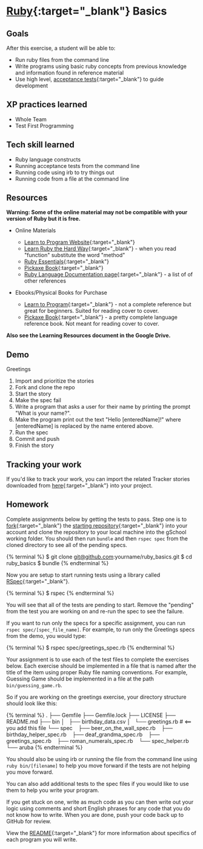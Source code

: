 # [Ruby](http://en.wikipedia.org/wiki/Ruby_(programming_language)){:target="_blank"} Basics

## Goals

After this exercise, a student will be able to:

* Run ruby files from the command line
* Write programs using basic ruby concepts from previous knowledge and information found in reference material
* Use high level, [acceptance tests](http://www.extremeprogramming.org/rules/functionaltests.html){:target="_blank"} to guide development

## XP practices learned

* Whole Team
* Test First Programming

## Tech skill learned

* Ruby language constructs
* Running acceptance tests from the command line
* Running code using irb to try things out
* Running code from a file at the command line

## Resources

**Warning: Some of the online material may not be compatible with your version of Ruby but it is free.**

* Online Materials
    * [Learn to Program Website](http://pine.fm/LearnToProgram/){:target="_blank"}
    * [Learn Ruby the Hard Way](http://ruby.learncodethehardway.org/){:target="_blank"} - when you read "function" substitute the word "method"
    * [Ruby Essentials](http://www.techotopia.com/index.php/Ruby_Essentials){:target="_blank"}
    * [Pickaxe Book](http://ruby-doc.com/docs/ProgrammingRuby/){:target="_blank"}
    * [Ruby Language Documentation page](https://www.ruby-lang.org/en/documentation/){:target="_blank"} - a list of of other references

* Ebooks/Physical Books for Purchase
    * [Learn to Program](http://pragprog.com/book/ltp2/learn-to-program){:target="_blank"} - not a complete reference but great for beginners. Suited for reading cover to cover.
    * [Pickaxe Book](http://pragprog.com/book/ruby4/programming-ruby-1-9-2-0){:target="_blank"} - a pretty complete language reference book. Not meant for reading cover to cover.

**Also see the Learning Resources document in the Google Drive.**

## Demo

Greetings

1. Import and prioritize the stories
1. Fork and clone the repo
1. Start the story
1. Make the spec fail
1. Write a program that asks a user for their name by printing the prompt "What is your name?".
1. Make the program print out the text "Hello [enteredName]!" where [enteredName] is replaced by the
name entered above.
1. Run the spec
1. Commit and push
1. Finish the story

## Tracking your work

If you'd like to track your work, you can
import the related Tracker stories downloaded from
[here](http://students.gschool.it/trackerStories/rubyBasicsStories.csv){:target="_blank"} into your project.

## Homework

Complete assignments below by getting the tests to pass. Step one is to [fork](https://help.github.com/articles/fork-a-repo){:target="_blank"}
the [starting repository](https://github.com/gSchool/ruby_basics){:target="_blank"} into your account and clone the repository to your local machine
into the gSchool working folder. You should then run `bundle` and then `rspec spec` from the cloned directory to see all of the pending specs.

{% terminal %}
$ git clone git@github.com:yourname/ruby_basics.git
$ cd ruby_basics
$ bundle
{% endterminal %}

Now you are setup to start running tests using a library called [RSpec](https://github.com/rspec/rspec){:target="_blank"}.

{% terminal %}
$ rspec
{% endterminal %}

You will see that all of the tests are pending to start.
Remove the "pending" from the test you are working on and re-run the spec to see the failure.

If you want to run only the specs for a specific assignment, you can run `rspec spec/[spec_file_name]`.
For example, to run only the Greetings specs from the demo, you would type: 

{% terminal %}
$ rspec spec/greetings_spec.rb
{% endterminal %}

Your assignment is to use each of the test files to complete the exercises below. Each exercise
should be implemented in a file that is named after the title of the item using
proper Ruby file naming conventions. For example, Guessing Game
should be implemented in a file at the path `bin/guessing_game.rb`.

So if you are working on the greetings exercise, your directory structure should look like this:

{% terminal %}
.
├── Gemfile
├── Gemfile.lock
├── LICENSE
├── README.md
├── bin
│   ├── birthday_data.csv
│   └── greetings.rb # <== you add this file
└── spec
    ├── beer_on_the_wall_spec.rb
    ├── birthday_helper_spec.rb
    ├── deaf_grandma_spec.rb
    ├── greetings_spec.rb
    ├── roman_numerals_spec.rb
    └── spec_helper.rb
    └── aruba
{% endterminal %}

You should also be using irb or running the file from the command line using `ruby bin/[filename]`
to help you move forward if the tests are not helping you move forward.

You can also add additional tests to the spec files if you would like to use them to help
you write your program.

If you get stuck on one, write as much code as you can then write out your logic using comments and
short English phrases for any code that you do not know how to write.
When you are done, push your code back up to GitHub for review.

View the [README](https://github.com/gSchool/ruby_basics/blob/master/README.md){:target="_blank"}
for more information about specifics of each program you will write.